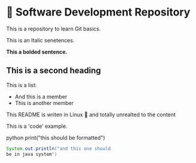 # :pencil: Software Development Repository

This is a repository to learn Git
basics.

This is an Italic senetences.

**This a bolded sentence.**

## This is a second heading

This is a list:
 - And this is a member
 - This is another member

This README is writen in Linux
:penguin: and totally unrealted to the
content

This is a 'code' example.

python
print("this should be formatted")

```java
System.out.println("and this one should
be in java system")

